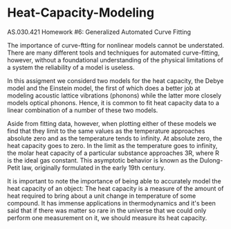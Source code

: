 # Heat-Capacity-Modeling

AS.030.421 Homework #6: Generalized Automated Curve Fitting

The importance of curve-ftting for nonlinear models cannot be understated. There are many different tools and techniques for automated curve-fitting, however, without a foundational understanding of the physical limitations of a system the reliability of a model is useless.

In this assigment we considerd two models for the heat capacity, the Debye model and the Einstein model, the first of which does a better job at modeling acoustic lattice vibrations (phonons) while the latter more closely models optical phonons. Hence, it is common to fit heat capacity data to a linear combination of a number of these two models. 

Aside from fitting data, however, when plotting either of these models we find that they limit to the same values as the temperature approaches absolute zero and as the temperature tends to infinity. At absolute zero, the heat capacity goes to zero. In the limit as the temperature goes to infinity, the molar heat capacity of a particular substance approaches 3R, where R is the ideal gas constant. This asymptotic behavior is known as the Dulong-Petit law, originally formulated in the early 19th century. 

It is important to note the importance of being able to accurately model the heat capacity of an object: The heat capacity is a measure of the amount of heat required to bring about a unit change in temperature of some compound. It has immense applications in thermodynamics and it's been said that if there was matter so rare in the universe that we could only perform one measurement on it, we should measure its heat capacity. 
